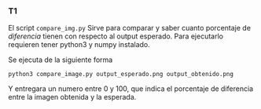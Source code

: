 ### T1

El script ```compare_img.py``` Sirve para comparar y saber cuanto porcentaje de _diferencia_ tienen con respecto al output esperado. Para ejecutarlo requieren tener python3 y numpy instalado.

Se ejecuta de la siguiente forma
```
python3 compare_image.py output_esperado.png output_obtenido.png
```

Y entregara un numero entre 0 y 100, que indica el porcentaje de diferencia entre la imagen obtenida y la esperada.